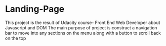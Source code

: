 # Landing-Page
This project is the result of Udacity course- Front End Web Developer about Javascript and DOM
The main purpose of project is construct a navigation bar to move into any sections on the menu along with a button to scroll back on the top
